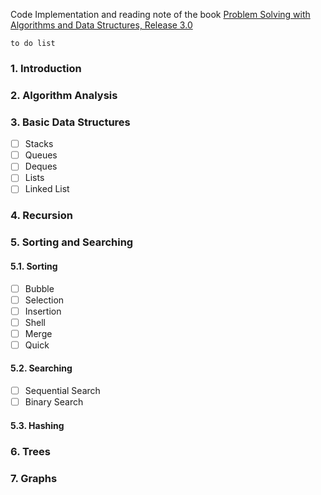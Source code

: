 Code Implementation and reading note of the book [Problem Solving with Algorithms and Data Structures, Release 3.0](http://interactivepython.org/runestone/static/pythonds/index.html)

`to do list`

### 1. Introduction
### 2. Algorithm Analysis
### 3. Basic Data Structures
- [ ] Stacks
- [ ] Queues
- [ ] Deques
- [ ] Lists
- [ ] Linked List
### 4. Recursion
### 5. Sorting and Searching
#### 5.1. Sorting
- [ ] Bubble
- [ ] Selection
- [ ] Insertion
- [ ] Shell
- [ ] Merge
- [ ] Quick
#### 5.2. Searching
- [ ] Sequential Search
- [ ] Binary Search 
#### 5.3. Hashing
### 6. Trees
### 7. Graphs